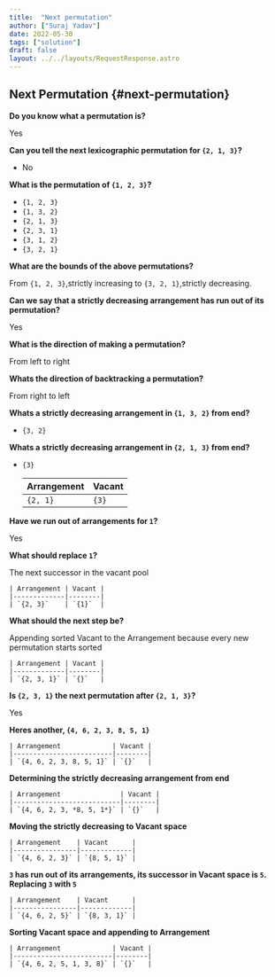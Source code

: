```yaml
---
title:  "Next permutation"
author: ["Suraj Yadav"]
date: 2022-05-30
tags: ["solution"]
draft: false
layout: ../../layouts/RequestResponse.astro
---
```


## Next Permutation {#next-permutation}

**Do you know what a permutation is?**

Yes

**Can you tell the next lexicographic permutation for `{2, 1, 3}`?**

-   No

**What is the permutation of `{1, 2, 3}`?**

-   `{1, 2, 3}`
-   `{1, 3, 2}`
-   `{2, 1, 3}`
-   `{2, 3, 1}`
-   `{3, 1, 2}`
-   `{3, 2, 1}`

**What are the bounds of the above permutations?**

From `{1, 2, 3}`,strictly increasing to `{3, 2, 1}`,strictly decreasing.

**Can we say that a strictly decreasing arrangement has run out of its permutation?**

Yes

**What is the direction of making a permutation?**

From left to right

**Whats the direction of backtracking a permutation?**

From right to left

**Whats a strictly decreasing arrangement in `{1, 3, 2}` from end?**

-   `{3, 2}`

**Whats a strictly decreasing arrangement in `{2, 1, 3}` from end?**

-   `{3}`

    | Arrangement | Vacant |
    |-------------|--------|
    | `{2, 1}`    | `{3}`  |

**Have we run out of arrangements for `1`?**

Yes

**What should replace `1`?**

The next successor in the vacant pool

    | Arrangement | Vacant |
    |-------------|--------|
    | `{2, 3}`    | `{1}`  |

**What should the next step be?**

Appending sorted Vacant to the Arrangement because every new permutation starts sorted

    | Arrangement | Vacant |
    |-------------|--------|
    | `{2, 3, 1}` | `{}`   |

**Is `{2, 3, 1}` the next permutation after `{2, 1, 3}`?**

Yes

**Heres another, `{4, 6, 2, 3, 8, 5, 1}`**

    | Arrangement             | Vacant |
    |-------------------------|--------|
    | `{4, 6, 2, 3, 8, 5, 1}` | `{}`   |

**Determining the strictly decreasing arrangement from end**

    | Arrangement               | Vacant |
    |---------------------------|--------|
    | `{4, 6, 2, 3, *8, 5, 1*}` | `{}`   |

**Moving the strictly decreasing to Vacant space**

    | Arrangement    | Vacant      |
    |----------------|-------------|
    | `{4, 6, 2, 3}` | `{8, 5, 1}` |

**`3` has run out of its arrangements, its successor in Vacant space is `5`. Replacing `3` with `5`**

    | Arrangement    | Vacant      |
    |----------------|-------------|
    | `{4, 6, 2, 5}` | `{8, 3, 1}` |

**Sorting Vacant space and appending to Arrangement**

    | Arrangement             | Vacant |
    |-------------------------|--------|
    | `{4, 6, 2, 5, 1, 3, 8}` | `{}`   |
